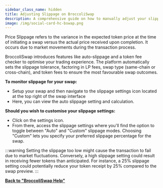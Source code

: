 ```yaml
---
sidebar_class_name: hidden
title: Adjusting Slippage on BroccoliSwap
description: A comprehensive guide on how to manually adjust your slippage settings on BroccoliSwap.
image: /img/social-card-hc-bswap.png
---
```


Price Slippage refers to the variance in the expected token price at the time of initiating a swap versus the actual price received upon completion. It occurs due to market movements during the transaction process.

BroccoliSwap introduces features like auto-slippage and a token fee checker to optimise your trading experience. The platform automatically sets the slippage tolerance, factoring in LP fees, swap type (same-chain or cross-chain), and token fees to ensure the most favourable swap outcomes.

**To monitor slippage for your swap:**
 - Setup your swap and then navigate to the slippage settings icon located at the top right of the swap interface
 - Here, you can view the auto slippage setting and calculation.

**Should you wish to customise your slippage settings:**
- Click on the settings icon.
- From there, access the slippage settings where you'll find the option to toggle between "Auto" and "Custom" slippage modes. Choosing "Custom" lets you specify your preferred slippage percentage for the swap.

:::warning
Setting the slippage too low might cause the transaction to fail due to market fluctuations. Conversely, a high slippage setting could result in receiving fewer tokens than anticipated. For instance, a 25% slippage setting could potentially reduce your token receipt by 25% compared to the swap preview.
:::

**[Back to "BroccoliSwap Help"](/docs/090-Help-Centre/020-Broccoliswap/001-Index.md)**
